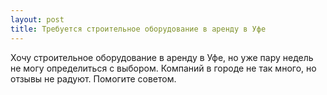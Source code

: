```yaml
---
layout: post 
title: Требуется строительное оборудование в аренду в Уфе 
--- 
```

Хочу строительное оборудование в аренду в Уфе, но уже пару недель не могу определиться с выбором. Компаний в городе не так много, но отзывы не радуют. Помогите советом.